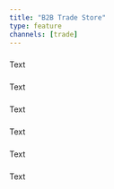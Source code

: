 ```yaml
---
title: "B2B Trade Store"
type: feature
channels: [trade]
---
```


<!-- 

account_display
account_invoice
account_statement
address_line1
address_line2
address_line3
aggregations
channel_order_code_prefix
channel_order_code_sequence
checkout_fields
currency
customer_warehouse_override
default_fulfillmentservice_id
display_billing_address
display_name
display_shipping_address
edit_billing_address
edit_shipping_address
elastic_query_fields
elastic_suggest_fields
email
filter_text_case
group_duplicate_order_items
hide_availability_enabled
hide_tax
hmac_shared_secret
industry
login_redirect
logo
manage_customer_address
min_order_amount
minimum_order_qty
order_columns
order_view_display
over_order_enabled
param_email_cc
payment_methods
phone
price_display
price_inclusive
product_info_display
product_template
qty_limit_upper
qty_multiples_of
queue_fulfill_order
quick_order_columns
send_customer_email
send_customer_email_from
send_customer_email_from_name
shipping_methods
show_availability_units
tax_description
tax_rate
tax_rate_shipping
terms
welcome_html

-->

<!--  -->
###
Text
<!--  -->
###
Text
<!--  -->
###
Text
<!--  -->
###
Text
<!--  -->
###
Text
<!--  -->
###
Text
